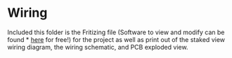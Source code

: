 # Wiring

Included this folder is the Fritizing file (Software to view and modify can be found * [here](http://fritzing.org/home/) for free!) for the project as well as print out of the staked view wiring diagram, the wiring schematic, and PCB exploded view. 
